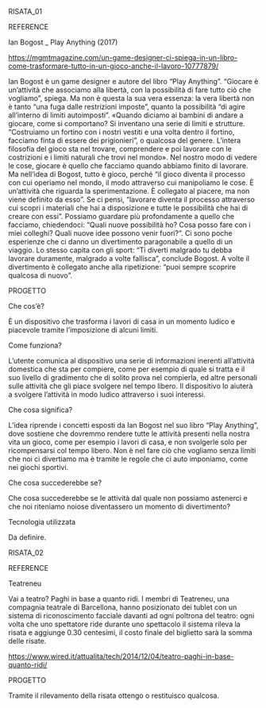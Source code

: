 RISATA_01

REFERENCE

Ian Bogost _ Play Anything (2017)

https://mgmtmagazine.com/un-game-designer-ci-spiega-in-un-libro-come-trasformare-tutto-in-un-gioco-anche-il-lavoro-10777879/

Ian Bogost è un game designer e autore del libro “Play Anything”.
“Giocare è un’attività che associamo alla libertà, con la possibilità di fare tutto ciò che vogliamo”, spiega. Ma non è questa la sua vera essenza: la vera libertà non è tanto “una fuga dalle restrizioni imposte”, quanto la possibilità “di agire all’interno di limiti autoimposti”.
«Quando diciamo ai bambini di andare a giocare, come si comportano? Si inventano una serie di limiti e strutture. “Costruiamo un fortino con i nostri vestiti e una volta dentro il fortino, facciamo finta di essere dei prigionieri”, o qualcosa del genere. L’intera filosofia del gioco sta nel trovare, comprendere e poi lavorare con le costrizioni e i limiti naturali che trovi nel mondo».
Nel nostro modo di vedere le cose, giocare è quello che facciamo quando abbiamo finito di lavorare.
Ma nell’idea di Bogost, tutto è gioco, perché “il gioco diventa il processo con cui operiamo nel mondo, il modo attraverso cui manipoliamo le cose. È un’attività che riguarda la sperimentazione. È collegato al piacere, ma non viene definito da esso”.
Se ci pensi, “lavorare diventa il processo attraverso cui scopri i materiali che hai a disposizione e tutte le possibilità che hai di creare con essi”.
Possiamo guardare più profondamente a quello che facciamo, chiedendoci: “Quali nuove possibilità ho? Cosa posso fare con i miei colleghi? Quali nuove idee possono venir fuori?”.
Ci sono poche esperienze che ci danno un divertimento paragonabile a quello di un viaggio. Lo stesso capita con gli sport: “Ti diverti malgrado tu debba lavorare duramente, malgrado a volte fallisca”, conclude Bogost.
A volte il divertimento è collegato anche alla ripetizione: “puoi sempre scoprire qualcosa di nuovo”.


PROGETTO

Che cos’è?

È un dispositivo che trasforma i lavori di casa in un momento ludico e piacevole tramite l’imposizione di alcuni limiti.

Come funziona?

L’utente comunica al dispositivo una serie di informazioni inerenti all’attività domestica che sta per compiere, come per esempio di quale si tratta e il suo livello di gradimento che di solito prova nel compierla, ed altre personali sulle attività che gli piace svolgere nel tempo libero.
Il dispositivo lo aiuterà a svolgere l’attività in modo ludico attraverso i suoi interessi.

Che cosa significa?

L’idea riprende i concetti esposti da Ian Bogost nel suo libro “Play Anything”, dove sostiene che dovremmo rendere tutte le attività presenti nella nostra vita un gioco, come per esempio i lavori di casa, e non svolgerle solo per ricompensarsi col tempo libero.
Non è nel fare ciò che vogliamo senza limiti che noi ci divertiamo ma è tramite le regole che ci auto imponiamo, come nei giochi sportivi.

Che cosa succederebbe se?

Che cosa succederebbe se le attività dal quale non possiamo astenerci e che noi riteniamo noiose diventassero un momento di divertimento?

Tecnologia utilizzata

Da definire.


RISATA_02

REFERENCE

Teatreneu

Vai a teatro? Paghi in base a quanto ridi. I membri di Teatreneu, una compagnia teatrale di Barcellona, hanno posizionato dei tublet con un sistema di riconoscimento facciale davanti ad ogni poltrona del teatro: ogni volta che uno spettatore ride durante uno spettacolo il sistema rileva la risata e aggiunge 0.30 centesimi, il costo finale del biglietto sarà la somma delle risate.

https://www.wired.it/attualita/tech/2014/12/04/teatro-paghi-in-base-quanto-ridi/


PROGETTO

Tramite il rilevamento della risata ottengo o restituisco qualcosa.
